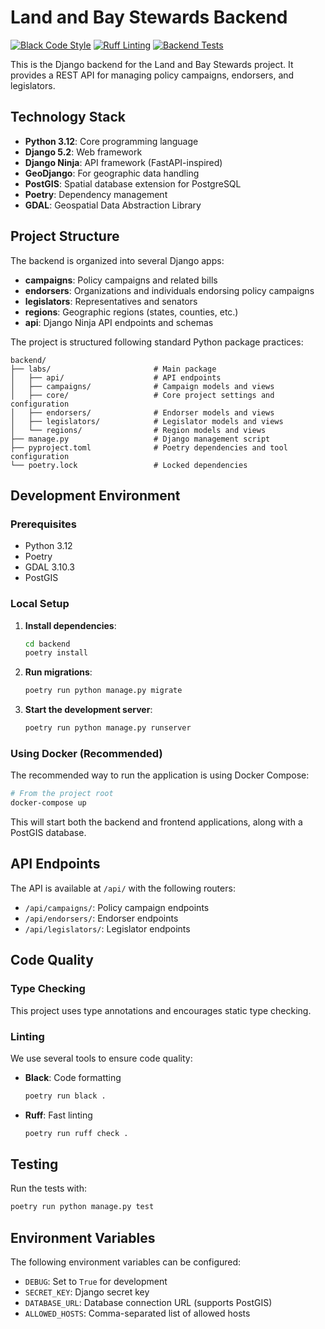 # Land and Bay Stewards Backend

[![Black Code Style](https://github.com/lhadjchikh/land-and-bay-stewards/actions/workflows/black.yml/badge.svg)](https://github.com/lhadjchikh/land-and-bay-stewards/actions/workflows/black.yml)
[![Ruff Linting](https://github.com/lhadjchikh/land-and-bay-stewards/actions/workflows/ruff.yml/badge.svg)](https://github.com/lhadjchikh/land-and-bay-stewards/actions/workflows/ruff.yml)
[![Backend Tests](https://github.com/lhadjchikh/land-and-bay-stewards/actions/workflows/backend-tests.yml/badge.svg)](https://github.com/lhadjchikh/land-and-bay-stewards/actions/workflows/backend-tests.yml)

This is the Django backend for the Land and Bay Stewards project. It provides a REST API for managing policy campaigns, endorsers, and legislators.

## Technology Stack

- **Python 3.12**: Core programming language
- **Django 5.2**: Web framework
- **Django Ninja**: API framework (FastAPI-inspired)
- **GeoDjango**: For geographic data handling
- **PostGIS**: Spatial database extension for PostgreSQL
- **Poetry**: Dependency management
- **GDAL**: Geospatial Data Abstraction Library

## Project Structure

The backend is organized into several Django apps:

- **campaigns**: Policy campaigns and related bills
- **endorsers**: Organizations and individuals endorsing policy campaigns
- **legislators**: Representatives and senators
- **regions**: Geographic regions (states, counties, etc.)
- **api**: Django Ninja API endpoints and schemas

The project is structured following standard Python package practices:

```
backend/
├── labs/                       # Main package
│   ├── api/                    # API endpoints
│   ├── campaigns/              # Campaign models and views
│   ├── core/                   # Core project settings and configuration
│   ├── endorsers/              # Endorser models and views
│   ├── legislators/            # Legislator models and views
│   └── regions/                # Region models and views
├── manage.py                   # Django management script
├── pyproject.toml              # Poetry dependencies and tool configuration
└── poetry.lock                 # Locked dependencies
```

## Development Environment

### Prerequisites

- Python 3.12
- Poetry
- GDAL 3.10.3
- PostGIS

### Local Setup

1. **Install dependencies**:

   ```bash
   cd backend
   poetry install
   ```

2. **Run migrations**:

   ```bash
   poetry run python manage.py migrate
   ```

3. **Start the development server**:
   ```bash
   poetry run python manage.py runserver
   ```

### Using Docker (Recommended)

The recommended way to run the application is using Docker Compose:

```bash
# From the project root
docker-compose up
```

This will start both the backend and frontend applications, along with a PostGIS database.

## API Endpoints

The API is available at `/api/` with the following routers:

- `/api/campaigns/`: Policy campaign endpoints
- `/api/endorsers/`: Endorser endpoints
- `/api/legislators/`: Legislator endpoints

## Code Quality

### Type Checking

This project uses type annotations and encourages static type checking.

### Linting

We use several tools to ensure code quality:

- **Black**: Code formatting

  ```bash
  poetry run black .
  ```

- **Ruff**: Fast linting
  ```bash
  poetry run ruff check .
  ```

## Testing

Run the tests with:

```bash
poetry run python manage.py test
```

## Environment Variables

The following environment variables can be configured:

- `DEBUG`: Set to `True` for development
- `SECRET_KEY`: Django secret key
- `DATABASE_URL`: Database connection URL (supports PostGIS)
- `ALLOWED_HOSTS`: Comma-separated list of allowed hosts
